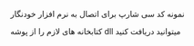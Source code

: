 نمونه کد سی شارپ برای اتصال به نرم افزار خودنگار

کتابخانه های لازم را از پوشه dll میتوانید دریافت کنید
